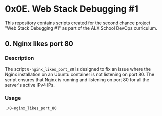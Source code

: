 # 0x0E. Web Stack Debugging #1

This repository contains scripts created for the second chance project "Web Stack Debugging #1" as part of the ALX School DevOps curriculum.

## 0. Nginx likes port 80

### Description
The script `0-nginx_likes_port_80` is designed to fix an issue where the Nginx installation on an Ubuntu container is not listening on port 80. The script ensures that Nginx is running and listening on port 80 for all the server's active IPv4 IPs.

### Usage
```bash
./0-nginx_likes_port_80


